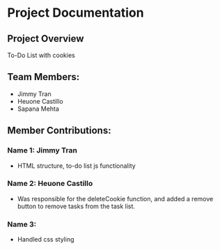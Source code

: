 # Project Documentation

## Project Overview

To-Do List with cookies

## Team Members:

-   Jimmy Tran
-   Heuone Castillo
-   Sapana Mehta

## Member Contributions:

### Name 1: Jimmy Tran

-   HTML structure, to-do list js functionality

### Name 2: Heuone Castillo

-   Was responsible for the deleteCookie function, and added a remove button to remove tasks from the task list.

### Name 3:

-   Handled css styling 
